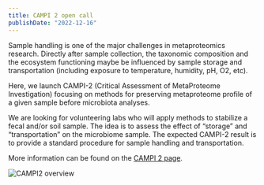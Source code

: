 ```yaml
---
title: CAMPI 2 open call
publishDate: "2022-12-16"
---
```


Sample handling is one of the major challenges in metaproteomics research. Directly after sample collection, the taxonomic composition and the ecosystem functioning maybe be influenced by sample storage and transportation (including exposure to temperature, humidity, pH, O2, etc).

Here, we launch CAMPI-2 (Critical Assessment of MetaProteome Investigation) focusing on methods for preserving metaproteome profile of a given sample before microbiota analyses.

We are looking for volunteering labs who will apply methods to stabilize a fecal and/or soil sample. The idea is to assess the effect of “storage” and “transportation” on the microbiome sample. The expected CAMPI-2 result is to provide a standard procedure for sample handling and transportation.


More information can be found on the [CAMPI 2 page](https://metaproteomics.org/campi/campi2/).

![CAMPI2 overview](/images/CAMPI2.png)
